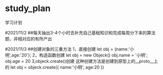 # study_plan
学习计划

#2021/11/2
##每天抽出3-4个小时去补充自己基础知识和完成每周分下来的算法题，并相对应的有所产出

#2021/11/3
##创建对象的三重方法
1，直接创建
let obj = {name:'小明',age:'20'};
2，构造函数创建
let obj = new Objeck()
obj.name = '小明';
obj.age = 20
3,objeck.create()创建
这种创建方法是创建到原型上的__proto__上的
let obj = objeck.create({
name:'小明',
age:20
})



